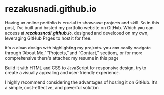 # rezakusnadi.github.io

Having an online portfolio is crucial to showcase projects and skill. So in this post, I’ve built and hosted my portfolio website on GitHub.
Which you can access at _**rezakusnadi.github.io**_, designed and developed on my own, leveraging GitHub Pages to host it for free.

it's a clean design with highlighting my projects. you can easily navigate through “About Me,” “Projects,” and “Contact,” sections,
or for more comprehensive there's attached my resume in this page

Build it with HTML and CSS to JavaScript for responsive design, try to create a visually appealing and user-friendly experience.

I highly recommend considering the advantages of hosting it on GitHub. It’s a simple, cost-effective, and powerful solution

